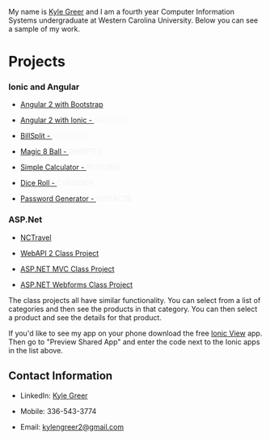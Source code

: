 My name is <a href="https://www.linkedin.com/in/kyle-greer">Kyle Greer</a> and I am a fourth year Computer Information Systems undergraduate at Western Carolina University. Below you can see a sample of my work.

<h1>Projects</h1>

<h3>Ionic and Angular</h3>

- <a href="https://github.com/kngreer1/Class-Project-Angular2-with-Bootstrap">Angular 2 with Bootstrap</a>

- <a href="https://github.com/kngreer1/Class-Project-Angular2-with-Ionic">Angular 2 with Ionic - <a style=color:#F5F5F5>58C471CC</a></a>

- <a href="https://github.com/kngreer1/BillSplit">BillSplit - <a style=color:#F8F8F8>AB5032EB</a></a>

- <a href="https://github.com/kngreer1/Magic-8-Ball">Magic 8 Ball - <a style=color:#F2F2F2>096BF1F3</a></a>

- <a href="https://github.com/kngreer1/SimpleCalculator">Simple Calculator - <a style=color:#F2F2F2>95362898</a></a>

- <a href="https://github.com/kngreer1/DiceRoll">Dice Roll - <a style=color:#F2F2F2>C664B309</a></a>

- <a href="https://github.com/kngreer1/Password-Generator">Password Generator - <a style=color:#F2F2F2>6EF5AC3B</a></a>


<h3>ASP.Net</h3>

- <a href="https://github.com/kngreer1/NCTravel">NCTravel</a>

- <a href="https://github.com/kngreer1/Class-Project-WebAPI">WebAPI 2 Class Project</a>

- <a href="https://github.com/kngreer1/Class-Project-MVC">ASP.NET MVC Class Project</a>

- <a href="https://github.com/kngreer1/Class-Project-Webforms">ASP.NET Webforms Class Project</a>

The class projects all have similar functionality. You can select from a list of categories and then see the products in that category. You can then select a product and see the details for that product.

If you'd like to see my app on your phone download the free <a href="http://view.ionic.io/">Ionic View</a> app. Then go to "Preview Shared App" and enter the code next to the Ionic apps in the list above.

<h2>Contact Information</h2>

- LinkedIn: <a href="https://www.linkedin.com/in/kyle-greer">Kyle Greer</a>

- Mobile: 336-543-3774

- Email: kylengreer2@gmail.com
